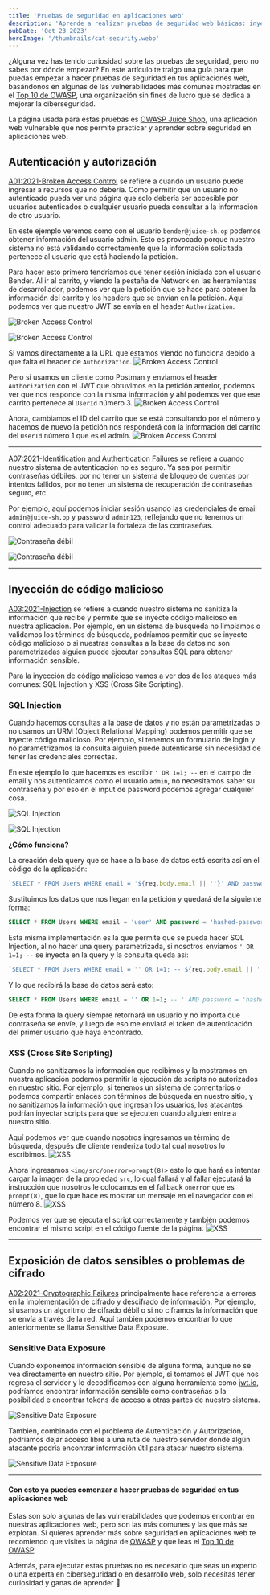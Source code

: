 ```yaml
---
title: 'Pruebas de seguridad en aplicaciones web' 
description: 'Aprende a realizar pruebas de seguridad web básicas: inyección SQL, XSS, autenticación y exposición de datos. Guía práctica basada en OWASP Top 10.'
pubDate: 'Oct 23 2023'
heroImage: '/thumbnails/cat-security.webp'
---
```

¿Alguna vez has tenido curiosidad sobre las pruebas de seguridad, pero no sabes por dónde empezar? En este artículo te traigo una guía para que puedas empezar a hacer pruebas de seguridad en tus aplicaciones web, basándonos en algunas de las vulnerabilidades más comunes mostradas en el [Top 10 de OWASP](https://owasp.org/www-project-top-ten/), una organización sin fines de lucro que se dedica a mejorar la ciberseguridad.

La página usada para estas pruebas es [OWASP Juice Shop](https://owasp.org/www-project-juice-shop/), una aplicación web vulnerable que nos permite practicar y aprender sobre seguridad en aplicaciones web.

## Autenticación y autorización

[A01:2021-Broken Access Control](https://owasp.org/Top10/A01_2021-Broken_Access_Control/) se refiere a cuando un usuario puede ingresar a recursos que no debería. Como permitir que un usuario no autenticado pueda ver una página que solo debería ser accesible por usuarios autenticados o cualquier usuario pueda consultar a la información de otro usuario.

En este ejemplo veremos como con el usuario `bender@juice-sh.op` podemos obtener información del usuario admin. Esto es provocado porque nuestro sistema no está validando correctamente que la información solicitada pertenece al usuario que está haciendo la petición. 

Para hacer esto primero tendríamos que tener sesión iniciada con el usuario Bender. Al ir al carrito, y viendo la pestaña de Network en las herramientas de desarrollador, podemos ver que la petición que se hace para obtener la información del carrito y los headers que se envían en la petición. Aquí podemos ver que nuestro JWT se envía en el header `Authorization`.

![Broken Access Control](/blog-images/authorization-screenshot-1.webp)

![Broken Access Control](/blog-images/authorization-screenshot-2.webp)

Si vamos directamente a la URL que estamos viendo no funciona debido a que falta el header de `Authorization`.
![Broken Access Control](/blog-images/authorization-screenshot-3.webp)

Pero si usamos un cliente como Postman y enviamos el header `Authorization` con el JWT que obtuvimos en la petición anterior, podemos ver que nos responde con la misma información y ahí podemos ver que ese carrito pertenece al `UserId` número 3.
![Broken Access Control](/blog-images/authorization-screenshot-4.webp)

Ahora, cambiamos el ID del carrito que se está consultando por el número y hacemos de nuevo la petición nos responderá con la información del carrito del `UserId` número 1 que es el admin.
![Broken Access Control](/blog-images/authorization-screenshot-5.webp)

---

[A07:2021-Identification and Authentication Failures](https://owasp.org/Top10/A07_2021-Identification_and_Authentication_Failures/) se refiere a cuando nuestro sistema de autenticación no es seguro. Ya sea por permitir contraseñas débiles, por no tener un sistema de bloqueo de cuentas por intentos fallidos, por no tener un sistema de recuperación de contraseñas seguro, etc.

Por ejemplo, aquí podemos iniciar sesión usando las credenciales de email `admin@juice-sh.op` y password `admin123`, reflejando que no tenemos un control adecuado para validar la fortaleza de las contraseñas.

![Contraseña débil](/blog-images/auth-screenshot-1.webp)

![Contraseña débil](/blog-images/auth-screenshot-2.webp)

---

## Inyección de código malicioso

[A03:2021-Injection](https://owasp.org/Top10/A03_2021-Injection/) se refiere a cuando nuestro sistema no sanitiza la información que recibe y permite que se inyecte código malicioso en nuestra aplicación. Por ejemplo, en un sistema de búsqueda no limpiamos o validamos los términos de búsqueda, podríamos permitir que se inyecte código malicioso o si nuestras consultas a la base de datos no son parametrizadas alguien puede ejecutar consultas SQL para obtener información sensible.

Para la inyección de código malicioso vamos a ver dos de los ataques más comunes: SQL Injection y XSS (Cross Site Scripting).

### SQL Injection
Cuando hacemos consultas a la base de datos y no están parametrizadas o no usamos un URM (Object Relational Mapping) podemos permitir que se inyecte código malicioso. Por ejemplo, si tenemos un formulario de login y no parametrizamos la consulta alguien puede autenticarse sin necesidad de tener las credenciales correctas.

En este ejemplo lo que hacemos es escribir `' OR 1=1; --` en el campo de email y nos autenticamos como el usuario `admin`, no necesitamos saber su contraseña y por eso en el input de password podemos agregar cualquier cosa.

![SQL Injection](/blog-images/sql-injection-screenshot-1.webp)

![SQL Injection](/blog-images/sql-injection-screenshot-2.webp)

**¿Cómo funciona?**

La creación dela query que se hace a la base de datos está escrita así en el código de la aplicación:
```typescript
`SELECT * FROM Users WHERE email = '${req.body.email || ''}' AND password = '${security.hash(req.body.password || '')}' AND deletedAt IS NULL`
```

Sustituimos los datos que nos llegan en la petición y quedará de la siguiente forma:
```sql
SELECT * FROM Users WHERE email = 'user' AND password = 'hashed-password' AND deletedAt IS NULL
```

Esta misma implementación es la que permite que se pueda hacer SQL Injection, al no hacer una query parametrizada, si nosotros enviamos `' OR 1=1; --` se inyecta en la query y la consulta queda así:
```javascript
`SELECT * FROM Users WHERE email = '' OR 1=1; -- ${req.body.email || ''}' AND password = '${security.hash(req.body.password || '')}' AND deletedAt IS NULL`
```

Y lo que recibirá la base de datos será esto:
```sql
SELECT * FROM Users WHERE email = '' OR 1=1; -- ' AND password = 'hashed-password' AND deletedAt IS NULL;
``` 

De esta forma la query siempre retornará un usuario y no importa que contraseña se envíe, y luego de eso me enviará el token de autenticación del primer usuario que haya encontrado.

### XSS (Cross Site Scripting)

Cuando no sanitizamos la información que recibimos y la mostramos en nuestra aplicación podemos permitir la ejecución de scripts no autorizados en nuestro sitio. Por ejemplo, si tenemos un sistema de comentarios o podemos compartir enlaces con términos de búsqueda en nuestro sitio, y no sanitizamos la información que ingresan los usuarios, los atacantes podrían inyectar scripts para que se ejecuten cuando alguien entre a nuestro sitio.

Aquí podemos ver que cuando nosotros ingresamos un término de búsqueda, después dle cliente renderiza todo tal cual nosotros lo escribimos.
![XSS](/blog-images/xss-screenshot-1.webp)

Ahora ingresamos `<img/src/onerror=prompt(8)>` esto lo que hará es intentar cargar la imagen de la propiedad `src`, lo cual fallará y al fallar ejecutará la instrucción que nosotros le colocamos en el fallback `onerror` que es `prompt(8)`, que lo que hace es mostrar un mensaje en el navegador con el número 8.
![XSS](/blog-images/xss-screenshot-2.webp)

Podemos ver que se ejecuta el script correctamente y también podemos encontrar el mismo script en el código fuente de la página.
![XSS](/blog-images/xss-screenshot-3.webp)

---

## Exposición de datos sensibles o problemas de cifrado

[A02:2021-Cryptographic Failures](https://owasp.org/Top10/A02_2021-Cryptographic_Failures/) principalmente hace referencia a errores en la implementación de cifrado y descifrado de información. Por ejemplo, si usamos un algoritmo de cifrado débil o si no ciframos la información que se envía a través de la red. Aquí también podemos encontrar lo que anteriormente se llama Sensitive Data Exposure.

### Sensitive Data Exposure

Cuando exponemos información sensible de alguna forma, aunque no se vea directamente en nuestro sitio. Por ejemplo, si tomamos el JWT que nos regresa el servidor y lo decodificamos con alguna herramienta como [jwt.io](https://jwt.io/), podríamos encontrar información sensible como contraseñas o la posibilidad e encontrar tokens de acceso a otras partes de nuestro sistema.

![Sensitive Data Exposure](/blog-images/data-exposure-screenshot-1.webp)

También, combinado con el problema de Autenticación y Autorización, podríamos dejar acceso libre a una ruta de nuestro servidor donde algún atacante podría encontrar información útil para atacar nuestro sistema.

![Sensitive Data Exposure](/blog-images/data-exposure-screenshot-2.webp)

---
#### Con esto ya puedes comenzar a hacer pruebas de seguridad en tus aplicaciones web

Estas son solo algunas de las vulnerabilidades que podemos encontrar en nuestras aplicaciones web, pero son las más comunes y las que más se explotan. Si quieres aprender más sobre seguridad en aplicaciones web te recomiendo que visites la página de [OWASP](https://owasp.org/) y que leas el [Top 10 de OWASP](https://owasp.org/www-project-top-ten/).

Además, para ejecutar estas pruebas no es necesario que seas un experto o una experta en ciberseguridad o en desarrollo web, solo necesitas tener curiosidad y ganas de aprender 🚀.

